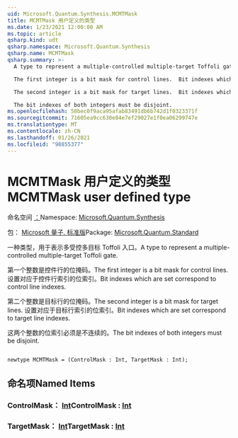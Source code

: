 ```yaml
---
uid: Microsoft.Quantum.Synthesis.MCMTMask
title: MCMTMask 用户定义的类型
ms.date: 1/23/2021 12:00:00 AM
ms.topic: article
qsharp.kind: udt
qsharp.namespace: Microsoft.Quantum.Synthesis
qsharp.name: MCMTMask
qsharp.summary: >-
  A type to represent a multiple-controlled multiple-target Toffoli gate.

  The first integer is a bit mask for control lines.  Bit indexes which are set correspond to control line indexes.

  The second integer is a bit mask for target lines.  Bit indexes which are set correspond to target line indexes.

  The bit indexes of both integers must be disjoint.
ms.openlocfilehash: 50bec0f9aca95afab83491db6b742d1f0323371f
ms.sourcegitcommit: 71605ea9cc630e84e7ef29027e1f0ea06299747e
ms.translationtype: MT
ms.contentlocale: zh-CN
ms.lasthandoff: 01/26/2021
ms.locfileid: "98855377"
---
```

# <a name="mcmtmask-user-defined-type"></a><span data-ttu-id="d73e6-102">MCMTMask 用户定义的类型</span><span class="sxs-lookup"><span data-stu-id="d73e6-102">MCMTMask user defined type</span></span>

<span data-ttu-id="d73e6-103">命名空间 [：](xref:Microsoft.Quantum.Synthesis)</span><span class="sxs-lookup"><span data-stu-id="d73e6-103">Namespace: [Microsoft.Quantum.Synthesis](xref:Microsoft.Quantum.Synthesis)</span></span>

<span data-ttu-id="d73e6-104">包： [Microsoft 量子. 标准版](https://nuget.org/packages/Microsoft.Quantum.Standard)</span><span class="sxs-lookup"><span data-stu-id="d73e6-104">Package: [Microsoft.Quantum.Standard](https://nuget.org/packages/Microsoft.Quantum.Standard)</span></span>


<span data-ttu-id="d73e6-105">一种类型，用于表示多受控多目标 Toffoli 入口。</span><span class="sxs-lookup"><span data-stu-id="d73e6-105">A type to represent a multiple-controlled multiple-target Toffoli gate.</span></span>

<span data-ttu-id="d73e6-106">第一个整数是控件行的位掩码。</span><span class="sxs-lookup"><span data-stu-id="d73e6-106">The first integer is a bit mask for control lines.</span></span>  <span data-ttu-id="d73e6-107">设置对应于控件行索引的位索引。</span><span class="sxs-lookup"><span data-stu-id="d73e6-107">Bit indexes which are set correspond to control line indexes.</span></span>

<span data-ttu-id="d73e6-108">第二个整数是目标行的位掩码。</span><span class="sxs-lookup"><span data-stu-id="d73e6-108">The second integer is a bit mask for target lines.</span></span>  <span data-ttu-id="d73e6-109">设置对应于目标行索引的位索引。</span><span class="sxs-lookup"><span data-stu-id="d73e6-109">Bit indexes which are set correspond to target line indexes.</span></span>

<span data-ttu-id="d73e6-110">这两个整数的位索引必须是不连续的。</span><span class="sxs-lookup"><span data-stu-id="d73e6-110">The bit indexes of both integers must be disjoint.</span></span>

```qsharp

newtype MCMTMask = (ControlMask : Int, TargetMask : Int);
```



## <a name="named-items"></a><span data-ttu-id="d73e6-111">命名项</span><span class="sxs-lookup"><span data-stu-id="d73e6-111">Named Items</span></span>

### <a name="controlmask--int"></a><span data-ttu-id="d73e6-112">ControlMask： [Int](xref:microsoft.quantum.lang-ref.int)</span><span class="sxs-lookup"><span data-stu-id="d73e6-112">ControlMask : [Int](xref:microsoft.quantum.lang-ref.int)</span></span>


### <a name="targetmask--int"></a><span data-ttu-id="d73e6-113">TargetMask： [Int](xref:microsoft.quantum.lang-ref.int)</span><span class="sxs-lookup"><span data-stu-id="d73e6-113">TargetMask : [Int](xref:microsoft.quantum.lang-ref.int)</span></span>


